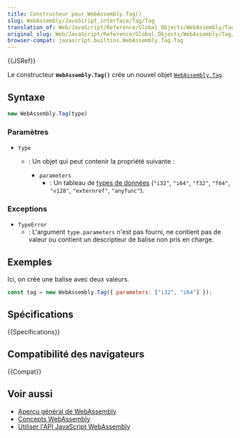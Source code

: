 ```yaml
---
title: Constructeur pour WebAssembly.Tag()
slug: WebAssembly/JavaScript_interface/Tag/Tag
translation_of: Web/JavaScript/Reference/Global_Objects/WebAssembly/Tag/Tag
original_slug: Web/JavaScript/Reference/Global_Objects/WebAssembly/Tag/Tag
browser-compat: javascript.builtins.WebAssembly.Tag.Tag
---
```

{{JSRef}}

Le constructeur **`WebAssembly.Tag()`** crée un nouvel objet [`WebAssembly.Tag`](/fr/docs/Web/JavaScript/Reference/Global_Objects/WebAssembly/Tag).

## Syntaxe

```js
new WebAssembly.Tag(type)
```

### Paramètres

- `type`

  - : Un objet qui peut contenir la propriété suivante&nbsp;:

    - `parameters`
      - : Un tableau de [types de données](/fr/docs/WebAssembly/Understanding_the_text_format#types) (`"i32"`, `"i64"`, `"f32"`, `"f64"`, `"v128"`, `"externref"`, `"anyfunc"`).

### Exceptions

- `TypeError`
  - : L'argument `type.parameters` n'est pas fourni, ne contient pas de valeur ou contient un descripteur de balise non pris en charge.

## Exemples

Ici, on crée une balise avec deux valeurs.

```js
const tag = new WebAssembly.Tag({ parameters: ["i32", "i64"] });
```

## Spécifications

{{Specifications}}

## Compatibilité des navigateurs

{{Compat}}

## Voir aussi

- [Aperçu général de WebAssembly](/fr/docs/WebAssembly)
- [Concepts WebAssembly](/fr/docs/WebAssembly/Concepts)
- [Utiliser l'API JavaScript WebAssembly](/fr/docs/WebAssembly/Using_the_JavaScript_API)
